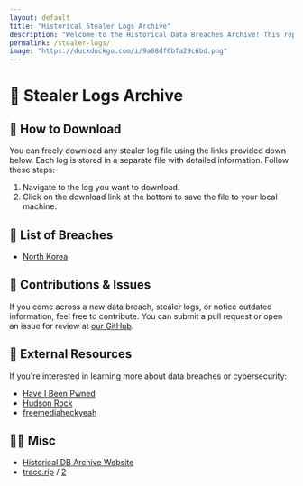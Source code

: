 ```yaml
---
layout: default
title: "Historical Stealer Logs Archive"
description: "Welcome to the Historical Data Breaches Archive! This repository contains a comprehensive and ever-growing collection of stealer logs throughout history. All the logs stored here are publicly available and can be freely downloaded for research, analysis, or educational purposes."
permalink: /stealer-logs/
image: "https://duckduckgo.com/i/9a68df6bfa29c6bd.png"
---
```


# 📂 Stealer Logs Archive

## 🚀 How to Download

You can freely download any stealer log file using the links provided down below. Each log is stored in a separate file with detailed information. Follow these steps:

1. Navigate to the log you want to download.
2. Click on the download link at the bottom to save the file to your local machine.

## 📂 List of Breaches

- [North Korea](./North-Korea)

## 🔧 Contributions & Issues

If you come across a new data breach, stealer logs, or notice outdated information, feel free to contribute. You can submit a pull request or open an issue for review at [our GitHub](https://redirect.trace.rip/?url=https://github.com/YoureIronic/Historical-Data-Breaches-Archive).

## 🔗 External Resources

If you're interested in learning more about data breaches or cybersecurity:
- [Have I Been Pwned](https://redirect.trace.rip/?url=https://haveibeenpwned.com)
- [Hudson Rock](https://redirect.trace.rip/?url=https://www.hudsonrock.com/threat-intelligence-cybercrime-tools)
- [freemediaheckyeah](https://redirect.trace.rip/?url=https://fmhy.net)

## 🤷‍♀️ Misc

- [Historical DB Archive Website](https://archive.trace.rip)
- [trace.rip](https://trace.rip) / [2](https://searchub.vip)